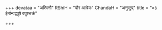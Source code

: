 +++
devataa = "अश्विनौ"
RShiH = "पौर आत्रेयः"
ChandaH = "अनुष्टुप्"
title = "०३ ईर्मान्यद्वपुषे वपुश्चक्रं"

+++
